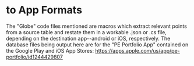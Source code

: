 # to App Formats
The "Globe" code files mentioned are macros which extract relevant points from a source table and restate them in a workable .json or .cs file, depending on the destination app--android or iOS, respectively. The database files being output here are for the "PE Portfolio App" contained on the Google Play and iOS App Stores: https://apps.apple.com/us/app/pe-portfolio/id1244429807
